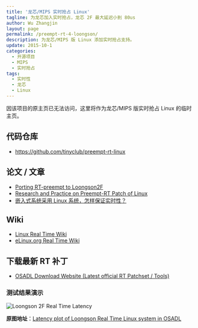 ```yaml
---
title: '龙芯/MIPS 实时抢占 Linux'
tagline: 为龙芯加入实时抢占，龙芯 2F 最大延迟小到 80us
author: Wu Zhangjin
layout: page
permalink: /preempt-rt-4-loongson/
description: 为龙芯/MIPS 版 Linux 添加实时抢占支持。
update: 2015-10-1
categories:
  - 开源项目
  - MIPS
  - 实时抢占
tags:
  - 实时性
  - 龙芯
  - Linux
---
```


因该项目的原主页已无法访问，这里将作为龙芯/MIPS 版实时抢占 Linux 的临时主页。

## 代码仓库

  * <https://github.com/tinyclub/preempt-rt-linux>

## 论文 / 文章

  * [Porting RT-preempt to Loongson2F][1]
  * [Research and Practice on Preempt-RT Patch of Linux][2]
  * [嵌入式系统采用 Linux 系统，怎样保证实时性？][3]

## Wiki
    
  * [Linux Real Time Wiki][4]
  * [eLinux.org Real Time Wiki][5]

## 下载最新 RT 补丁

  * [OSADL Download Website (Latest official RT Patchset / Tools)][6]

### 测试结果演示

![Loongson 2F Real Time Latency][7]

**原图地址**：[Latency plot of Loongson Real Time Linux system in OSADL][8]




 [1]: http://lwn.net/images/conf/rtlws11/papers/proc/p14.pdf
 [2]: http://www.docin.com/p-170582115.html
 [3]: /how-to-make-a-linux-system-real-time/
 [4]: http://rt.wiki.kernel.org/index.php/Main_Page
 [5]: http://www.elinux.org/Real_Time
 [6]: http://www.osadl.org/Downloads.downloads.0.html
 [7]: /wp-content/uploads/2015/07/loongson-2f-preempt-rt-latency.gif
 [8]: https://www.osadl.org/Latency-plot-of-system-in-rack-2-slot.qa-latencyplot-r2s4.0.html?latencies=&showno=&slider=159
